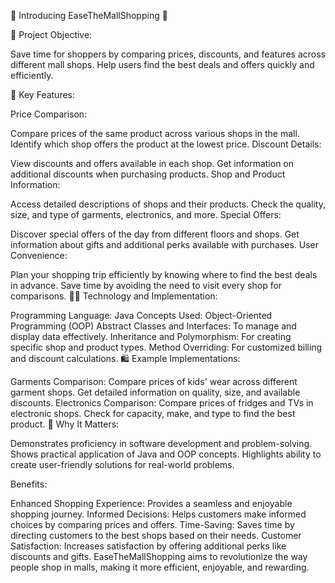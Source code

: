 
🚀 Introducing EaseTheMallShopping 🚀

🎯 Project Objective:

Save time for shoppers by comparing prices, discounts, and features across different mall shops.
Help users find the best deals and offers quickly and efficiently.

🛒 Key Features:

Price Comparison:

Compare prices of the same product across various shops in the mall.
Identify which shop offers the product at the lowest price.
Discount Details:

View discounts and offers available in each shop.
Get information on additional discounts when purchasing products.
Shop and Product Information:

Access detailed descriptions of shops and their products.
Check the quality, size, and type of garments, electronics, and more.
Special Offers:

Discover special offers of the day from different floors and shops.
Get information about gifts and additional perks available with purchases.
User Convenience:

Plan your shopping trip efficiently by knowing where to find the best deals in advance.
Save time by avoiding the need to visit every shop for comparisons.
👨‍💻 Technology and Implementation:

Programming Language: Java
Concepts Used: Object-Oriented Programming (OOP)
Abstract Classes and Interfaces: To manage and display data effectively.
Inheritance and Polymorphism: For creating specific shop and product types.
Method Overriding: For customized billing and discount calculations.
🛍 Example Implementations:

Garments Comparison:
Compare prices of kids' wear across different garment shops.
Get detailed information on quality, size, and available discounts.
Electronics Comparison:
Compare prices of fridges and TVs in electronic shops.
Check for capacity, make, and type to find the best product.
💼 Why It Matters:

Demonstrates proficiency in software development and problem-solving.
Shows practical application of Java and OOP concepts.
Highlights ability to create user-friendly solutions for real-world problems.

Benefits:

Enhanced Shopping Experience: Provides a seamless and enjoyable shopping journey.
Informed Decisions: Helps customers make informed choices by comparing prices and offers.
Time-Saving: Saves time by directing customers to the best shops based on their needs.
Customer Satisfaction: Increases satisfaction by offering additional perks like discounts and gifts.
EaseTheMallShopping aims to revolutionize the way people shop in malls, making it more efficient, enjoyable, and rewarding. 
